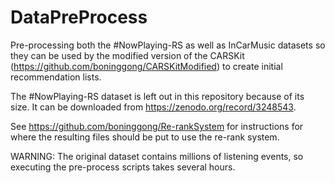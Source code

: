 # DataPreProcess
Pre-processing both the #NowPlaying-RS as well as InCarMusic datasets so they can be used by the modified version of the CARSKit (https://github.com/boninggong/CARSKitModified) to create initial recommendation lists. 

The #NowPlaying-RS dataset is left out in this repository because of its size. It can be downloaded from https://zenodo.org/record/3248543. 

See https://github.com/boninggong/Re-rankSystem for instructions for where the resulting files should be put to use the re-rank system. 

WARNING: The original dataset contains millions of listening events, so executing the pre-process scripts takes several hours. 
